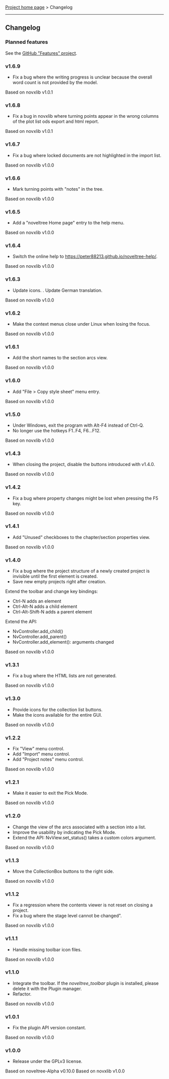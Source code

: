 [Project home page](index) > Changelog

------------------------------------------------------------------------

## Changelog

### Planned features

See the [GitHub "Features" project](https://github.com/users/peter88213/projects/14).

### v1.6.9

- Fix a bug where the writing progress is unclear because the overall word count is not provided by the model.

Based on novxlib v1.0.1

### v1.6.8

- Fix a bug in novxlib where turning points appear in the wrong columns
of the plot list ods export and html report.

Based on novxlib v1.0.1

### v1.6.7

- Fix a bug where locked documents are not highlighted in the import list.

Based on novxlib v1.0.0

### v1.6.6

- Mark turning points with "notes" in the tree.

Based on novxlib v1.0.0

### v1.6.5

- Add a "noveltree Home page" entry to the help menu.

Based on novxlib v1.0.0

### v1.6.4

- Switch the online help to https://peter88213.github.io/noveltree-help/.

Based on novxlib v1.0.0

### v1.6.3

- Update icons.
. Update German translation.

Based on novxlib v1.0.0

### v1.6.2

- Make the context menus close under Linux when losing the focus.

Based on novxlib v1.0.0

### v1.6.1

- Add the short names to the section arcs view.

Based on novxlib v1.0.0

### v1.6.0

- Add "File > Copy style sheet" menu entry.

Based on novxlib v1.0.0

### v1.5.0

- Under Windows, exit the program with Alt-F4 instead of Ctrl-Q.
- No longer use the hotkeys F1..F4, F6...F12.

Based on novxlib v1.0.0

### v1.4.3

- When closing the project, disable the buttons introduced with v1.4.0.

Based on novxlib v1.0.0

### v1.4.2

- Fix a bug where property changes might be lost when pressing the F5 key.

Based on novxlib v1.0.0

### v1.4.1

- Add "Unused" checkboxes to the chapter/section properties view.

Based on novxlib v1.0.0

### v1.4.0

- Fix a bug where the project structure of a newly created project is invisible until the first element is created.
- Save new empty projects right after creation.

Extend the toolbar and change key bindings:

- Ctrl-N adds an element
- Ctrl-Alt-N adds a child element
- Ctrl-Alt-Shift-N adds a parent element

Extend the API:
- NvController.add_child()
- NvController.add_parent()
- NvController.add_element(): arguments changed

Based on novxlib v1.0.0

### v1.3.1

- Fix a bug where the HTML lists are not generated.

Based on novxlib v1.0.0

### v1.3.0

- Provide icons for the collection list buttons.
- Make the icons available for the entire GUI.

Based on novxlib v1.0.0

### v1.2.2

- Fix "View" menu control.
- Add "Import" menu control.
- Add "Project notes" menu control.

Based on novxlib v1.0.0

### v1.2.1

- Make it easier to exit the Pick Mode.

Based on novxlib v1.0.0

### v1.2.0

- Change the view of the arcs associated with a section into a list.
- Improve the usability by indicating the Pick Mode.
- Extend the API: NvView.set_status() takes a custom colors argument.

Based on novxlib v1.0.0

### v1.1.3

- Move the CollectionBox buttons to the right side.

Based on novxlib v1.0.0

### v1.1.2

- Fix a regression where the contents viewer is not reset on closing a project.
- Fix a bug where the stage level cannot be changed".

Based on novxlib v1.0.0

### v1.1.1

- Handle missing toolbar icon files.

Based on novxlib v1.0.0

### v1.1.0

- Integrate the toolbar. 
  If the *noveltree_toolbar* plugin is installed, please delete it with the Plugin manager.
- Refactor.

Based on novxlib v1.0.0

### v1.0.1

- Fix the plugin API version constant.

Based on novxlib v1.0.0

### v1.0.0

- Release under the GPLv3 license.

Based on noveltree-Alpha v0.10.0
Based on novxlib v1.0.0
